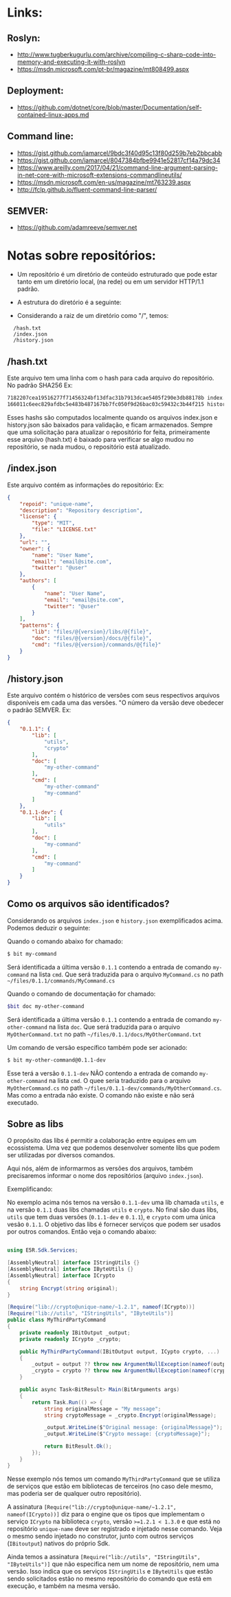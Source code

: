 # Links:

## Roslyn:
* http://www.tugberkugurlu.com/archive/compiling-c-sharp-code-into-memory-and-executing-it-with-roslyn
* https://msdn.microsoft.com/pt-br/magazine/mt808499.aspx

## Deployment:
* https://github.com/dotnet/core/blob/master/Documentation/self-contained-linux-apps.md

## Command line:
* https://gist.github.com/iamarcel/9bdc3f40d95c13f80d259b7eb2bbcabb
* https://gist.github.com/iamarcel/8047384bfbe9941e52817cf14a79dc34
* https://www.areilly.com/2017/04/21/command-line-argument-parsing-in-net-core-with-microsoft-extensions-commandlineutils/
* https://msdn.microsoft.com/en-us/magazine/mt763239.aspx
* http://fclp.github.io/fluent-command-line-parser/

## SEMVER:
* https://github.com/adamreeve/semver.net

# Notas sobre repositórios:

* Um repositório é um diretório de conteúdo estruturado que pode estar
  tanto em um diretório local, (na rede) ou em um servidor HTTP/1.1 padrão.

* A estrutura do diretório é a seguinte:
 - Considerando a raiz de um diretório como "/", temos:

```
  /hash.txt
  /index.json
  /history.json
```

/hash.txt
---------
   Este arquivo tem uma linha com o hash para cada arquivo do repositório.
   No padrão SHA256 Ex:
   
   ```txt
   7182207cea19516277f71456324bf13dfac31b7913dcae5405f290e3db88178b index.json
   166011c6eec829afdbc5e483b487167bb7fc050f9d26bac03c59432c3b44f215 history.json
   ```

   Esses hashs são computados localmente quando os arquivos index.json e history.json
   são baixados para validação, e ficam armazenados. Sempre que uma solicitação
   para atualizar o repositório for feita, primeiramente esse arquivo (hash.txt) é
   baixado para verificar se algo mudou no repositório, se nada mudou, o repositório
   está atualizado.

/index.json
-----------
   Este arquivo contém as informações do repositório:
   Ex:
   ```json
   {
       "repoid": "unique-name",
       "description": "Repository description",
       "license": {
           "type": "MIT",
           "file:" "LICENSE.txt"
       },
       "url": "",
       "owner": {
           "name": "User Name",
           "email": "email@site.com",
           "twitter": "@user"
       },
       "authors": [
           {
               "name": "User Name",
               "email": "email@site.com",
               "twitter": "@user"
           }
       ],
       "patterns": {
           "lib": "files/@{version}/libs/@{file}",
           "doc": "files/@{version}/docs/@{file}",
           "cmd": "files/@{version}/commands/@{file}"
       }
   }
   ```

/history.json
-------------
  Este arquivo contém o histórico de versões com seus respectivos arquivos disponíveis
  em cada uma das versões.
  "O número da versão deve obedecer o padrão SEMVER.
  Ex:
  ```json
  {
      "0.1.1": {
          "lib": [
              "utils",
              "crypto"
          ],
          "doc": [
              "my-other-command"
          ],
          "cmd": [
              "my-other-command"
              "my-command"
          ]
      },
      "0.1.1-dev": {
          "lib": [
              "utils"
          ],
          "doc": [
              "my-command"
          ],
          "cmd": [
              "my-command"
          ]
      }
  }
  ```

## Como os arquivos são identificados?

Considerando os arquivos `index.json` e `history.json` exemplificados acima. Podemos deduzir o seguinte:

Quando o comando abaixo for chamado:

```sh
$ bit my-command
```

Será identificada a última versão `0.1.1` contendo a entrada de comando `my-command` na lista `cmd`. Que será traduzida para o arquivo `MyCommand.cs` no path `~/files/0.1.1/commands/MyCommand.cs`

Quando o comando de documentação for chamado:

```sh
$bit doc my-other-command
```

Será identificada a última versão `0.1.1` contendo a entrada de comando `my-other-command` na lista `doc`. Que será traduzida para o arquivo `MyOtherCommand.txt` no path `~/files/0.1.1/docs/MyOtherCommand.txt`

Um comando de versão específico também pode ser acionado:

```sh
$ bit my-other-command@0.1.1-dev 
```

Esse terá a versão `0.1.1-dev` NÃO contendo a entrada de comando `my-other-command` na lista `cmd`. O quee seria traduzido para o arquivo `MyOtherCommand.cs` no path `~/files/0.1.1-dev/commands/MyOtherCommand.cs`. Mas como a entrada não existe. O comando não existe e não será executado.


Sobre as libs
-------------
  O propósito das libs é permitir a colaboração entre equipes em um ecossistema. Uma vez que podemos desenvolver somente libs que podem ser utilizadas por diversos comandos.

  Aqui nós, além de informarmos as versões dos arquivos, também precisaremos informar o nome dos repositórios (arquivo `index.json`).

  Exemplificando:

  No exemplo acima nós temos na versão `0.1.1-dev` uma lib chamada `utils`, e na versão `0.1.1` duas libs chamadas `utils` e `crypto`. No final são duas libs, `utils` que tem duas versões (`0.1.1-dev` e `0.1.1`), e `crypto` com uma única vesão `0.1.1`. O objetivo das libs é fornecer serviços que podem ser usados por outros comandos. Então veja o comando abaixo:

  ```csharp

  using E5R.Sdk.Services;

  [AssemblyNeutral] interface IStringUtils {}
  [AssemblyNeutral] interface IByteUtils {}
  [AssemblyNeutral] interface ICrypto
  {
      string Encrypt(string original);
  }

  [Require("lib://crypto@unique-name/~1.2.1", nameof(ICrypto))]
  [Require("lib://utils", "IStringUtils", "IByteUtils")]
  public class MyThirdPartyCommand
  {
      private readonly IBitOutput _output;
      private readonly ICrypto _crypto;

      public MyThirdPartyCommand(IBitOutput output, ICypto crypto, ...)
      {
          _output = output ?? throw new ArgumentNullException(nameof(output));
          _crypto = crypto ?? throw new ArgumentNullException(nameof(crypto));
      }

      public async Task<BitResult> Main(BitArguments args)
      {
          return Task.Run(() => {
              string originalMessage = "My message";
              string cryptoMessage = _crypto.Encrypt(originalMessage);

              _output.WriteLine($"Original message: {originalMessage}");
              _output.WriteLine($"Crypto message: {cryptoMessage}");

              return BitResult.Ok();
          });
      }
  }
  ```

  Nesse exemplo nós temos um comando `MyThirdPartyCommand` que se utiliza de serviços que estão
  em bibliotecas de terceiros (no caso dele mesmo, mas poderia ser de qualquer outro repositório).

  A assinatura `[Require("lib://crypto@unique-name/~1.2.1", nameof(ICrypto))]` diz para o engine que os
  tipos que implementam o serviço `ICrypto` na biblioteca `crypto`, versão `>=1.2.1 < 1.3.0` e que está no repositório `unique-name` deve ser registrado e injetado nesse comando. Veja o mesmo sendo injetado no construtor, junto com outros serviços (`IBitoutput`) nativos do próprio Sdk.

  Ainda temos a assinatura `[Require("lib://utils", "IStringUtils", "IByteUtils")]` que não especifica nem um nome de repositório, nem uma versão. Isso indica que os serviços `IStringUtils` e `IByteUtils` que estão sendo solicitados estão no mesmo repositório do comando que está em execução, e também na mesma versão.
